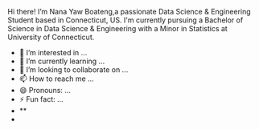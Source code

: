 
Hi there! I’m Nana Yaw Boateng,a passionate Data Science & Engineering Student based in Connecticut, US. I'm currently pursuing a Bachelor of Science 
in Data Science & Engineering with a Minor in Statistics at University of Connecticut.
- 👀 I’m interested in ...
- 🌱 I’m currently learning ...
- 💞️ I’m looking to collaborate on ...
- 📫 How to reach me ...
- 😄 Pronouns: ...
- ⚡ Fun fact: ...
- **
- 
<!---
nanayboateng/nanayboateng is a ✨ special ✨ repository because its `README.md` (this file) appears on your GitHub profile.
You can click the Preview link to take a look at your changes.
--->
